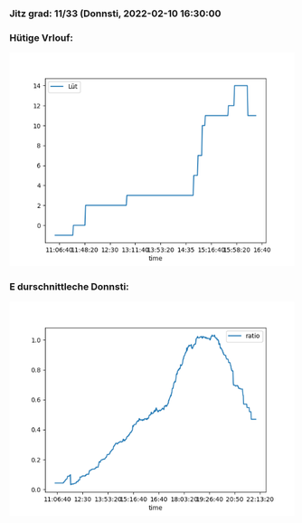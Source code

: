 ### Jitz grad: 11/33 (Donnsti, 2022-02-10 16:30:00

### Hütige Vrlouf:
![Graph](Today.png)

### E durschnittleche Donnsti:
![Graph](Donnsti.png)